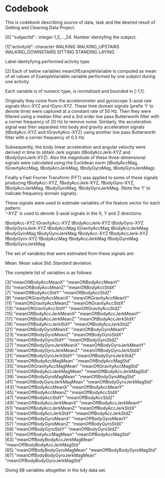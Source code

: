 # Codebook

This is codebook describing source of data, task and the desired result of Getting and Cleaning Data Project.

[0] "subjectId" : integer
1,2,...,24. 
Number identyfing the subject.

[1]"activityId": character
WALKING
WALKING_UPSTAIRS
WALKING_DOWNSTAIRS
SITTING
STANDING
LAYING

Label identyfying performed activity type

[2] Each of below variables meanOfExampleVariable is computed as mean of all values of ExampleVariable variable performed by one subject during one activity.

Each variable is of numeric type, is normalized and bounded in [-1,1]. 

Originally they come from the accelerometer and gyroscope 3-axial raw signals tAcc-XYZ and tGyro-XYZ. These time domain signals (prefix 't' to denote time) were captured at a constant rate of 50 Hz. Then they were filtered using a median filter and a 3rd order low pass Butterworth filter with a corner frequency of 20 Hz to remove noise. Similarly, the acceleration signal was then separated into body and gravity acceleration signals (tBodyAcc-XYZ and tGravityAcc-XYZ) using another low pass Butterworth filter with a corner frequency of 0.3 Hz. 

Subsequently, the body linear acceleration and angular velocity were derived in time to obtain Jerk signals (tBodyAccJerk-XYZ and tBodyGyroJerk-XYZ). Also the magnitude of these three-dimensional signals were calculated using the Euclidean norm (tBodyAccMag, tGravityAccMag, tBodyAccJerkMag, tBodyGyroMag, tBodyGyroJerkMag). 

Finally a Fast Fourier Transform (FFT) was applied to some of these signals producing fBodyAcc-XYZ, fBodyAccJerk-XYZ, fBodyGyro-XYZ, fBodyAccJerkMag, fBodyGyroMag, fBodyGyroJerkMag. (Note the 'f' to indicate frequency domain signals). 

These signals were used to estimate variables of the feature vector for each pattern:  
'-XYZ' is used to denote 3-axial signals in the X, Y and Z directions.

tBodyAcc-XYZ
tGravityAcc-XYZ
tBodyAccJerk-XYZ
tBodyGyro-XYZ
tBodyGyroJerk-XYZ
tBodyAccMag
tGravityAccMag
tBodyAccJerkMag
tBodyGyroMag
tBodyGyroJerkMag
fBodyAcc-XYZ
fBodyAccJerk-XYZ
fBodyGyro-XYZ
fBodyAccMag
fBodyAccJerkMag
fBodyGyroMag
fBodyGyroJerkMag

The set of variables that were estimated from these signals are: 

Mean: Mean value
Std: Standard deviation

The complete list of variables is as follows:

  
 [3]"meanOftBodyAccMeanX"            "meanOftBodyAccMeanY"           
 [5] "meanOftBodyAccMeanZ"            "meanOftBodyAccStdX"            
 [7] "meanOftBodyAccStdY"             "meanOftBodyAccStdZ"            
 [9] "meanOftGravityAccMeanX"         "meanOftGravityAccMeanY"        
[11] "meanOftGravityAccMeanZ"         "meanOftGravityAccStdX"         
[13] "meanOftGravityAccStdY"          "meanOftGravityAccStdZ"         
[15] "meanOftBodyAccJerkMeanX"        "meanOftBodyAccJerkMeanY"       
[17] "meanOftBodyAccJerkMeanZ"        "meanOftBodyAccJerkStdX"        
[19] "meanOftBodyAccJerkStdY"         "meanOftBodyAccJerkStdZ"        
[21] "meanOftBodyGyroMeanX"           "meanOftBodyGyroMeanY"          
[23] "meanOftBodyGyroMeanZ"           "meanOftBodyGyroStdX"           
[25] "meanOftBodyGyroStdY"            "meanOftBodyGyroStdZ"           
[27] "meanOftBodyGyroJerkMeanX"       "meanOftBodyGyroJerkMeanY"      
[29] "meanOftBodyGyroJerkMeanZ"       "meanOftBodyGyroJerkStdX"       
[31] "meanOftBodyGyroJerkStdY"        "meanOftBodyGyroJerkStdZ"       
[33] "meanOftBodyAccMagMean"          "meanOftBodyAccMagStd"          
[35] "meanOftGravityAccMagMean"       "meanOftGravityAccMagStd"       
[37] "meanOftBodyAccJerkMagMean"      "meanOftBodyAccJerkMagStd"      
[39] "meanOftBodyGyroMagMean"         "meanOftBodyGyroMagStd"         
[41] "meanOftBodyGyroJerkMagMean"     "meanOftBodyGyroJerkMagStd"     
[43] "meanOffBodyAccMeanX"            "meanOffBodyAccMeanY"           
[45] "meanOffBodyAccMeanZ"            "meanOffBodyAccStdX"            
[47] "meanOffBodyAccStdY"             "meanOffBodyAccStdZ"            
[49] "meanOffBodyAccJerkMeanX"        "meanOffBodyAccJerkMeanY"       
[51] "meanOffBodyAccJerkMeanZ"        "meanOffBodyAccJerkStdX"        
[53] "meanOffBodyAccJerkStdY"         "meanOffBodyAccJerkStdZ"        
[55] "meanOffBodyGyroMeanX"           "meanOffBodyGyroMeanY"          
[57] "meanOffBodyGyroMeanZ"           "meanOffBodyGyroStdX"           
[59] "meanOffBodyGyroStdY"            "meanOffBodyGyroStdZ"           
[61] "meanOffBodyAccMagMean"          "meanOffBodyAccMagStd"          
[63] "meanOffBodyBodyAccJerkMagMean"  "meanOffBodyBodyAccJerkMagStd"  
[65] "meanOffBodyBodyGyroMagMean"     "meanOffBodyBodyGyroMagStd"     
[67] "meanOffBodyBodyGyroJerkMagMean" "meanOffBodyBodyGyroJerkMagStd"

Giving 68 variables altogether in the tidy data set.
